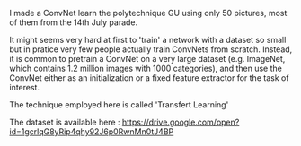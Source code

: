 I made a ConvNet learn the polytechnique GU using only 50 pictures, most of them from the 14th July parade.

It might seems very hard at first to 'train' a network with a dataset so small but in pratice very few people actually train ConvNets from scratch. Instead, it is common to pretrain a ConvNet on a very large dataset (e.g. ImageNet, which contains 1.2 million images with 1000 categories), and then use the ConvNet either as an initialization or a fixed feature extractor for the task of interest.

The technique employed here is called 'Transfert Learning'

The dataset is available here : https://drive.google.com/open?id=1gcrlqG8yRip4qhy92J6p0RwnMn0tJ4BP
